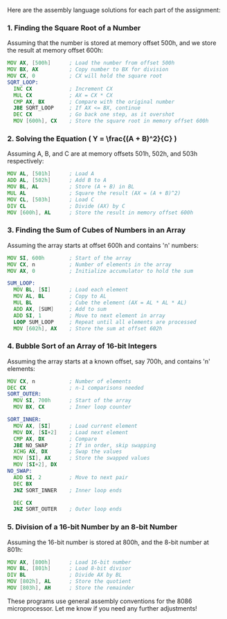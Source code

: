Here are the assembly language solutions for each part of the assignment:

### 1. Finding the Square Root of a Number
Assuming that the number is stored at memory offset 500h, and we store the result at memory offset 600h:

```asm
MOV AX, [500h]      ; Load the number from offset 500h
MOV BX, AX          ; Copy number to BX for division
MOV CX, 0           ; CX will hold the square root
SQRT_LOOP:
  INC CX            ; Increment CX
  MUL CX            ; AX = CX * CX
  CMP AX, BX        ; Compare with the original number
  JBE SQRT_LOOP     ; If AX <= BX, continue
  DEC CX            ; Go back one step, as it overshot
  MOV [600h], CX    ; Store the square root in memory offset 600h
```

### 2. Solving the Equation \( Y = \frac{(A + B)^2}{C} \)
Assuming A, B, and C are at memory offsets 501h, 502h, and 503h respectively:

```asm
MOV AL, [501h]      ; Load A
ADD AL, [502h]      ; Add B to A
MOV BL, AL          ; Store (A + B) in BL
MUL AL              ; Square the result (AX = (A + B)^2)
MOV CL, [503h]      ; Load C
DIV CL              ; Divide (AX) by C
MOV [600h], AL      ; Store the result in memory offset 600h
```

### 3. Finding the Sum of Cubes of Numbers in an Array
Assuming the array starts at offset 600h and contains 'n' numbers:

```asm
MOV SI, 600h        ; Start of the array
MOV CX, n           ; Number of elements in the array
MOV AX, 0           ; Initialize accumulator to hold the sum

SUM_LOOP:
  MOV BL, [SI]      ; Load each element
  MOV AL, BL        ; Copy to AL
  MUL BL            ; Cube the element (AX = AL * AL * AL)
  ADD AX, [SUM]     ; Add to sum
  ADD SI, 1         ; Move to next element in array
  LOOP SUM_LOOP     ; Repeat until all elements are processed
  MOV [602h], AX    ; Store the sum at offset 602h
```

### 4. Bubble Sort of an Array of 16-bit Integers
Assuming the array starts at a known offset, say 700h, and contains 'n' elements:

```asm
MOV CX, n           ; Number of elements
DEC CX              ; n-1 comparisons needed
SORT_OUTER:
  MOV SI, 700h      ; Start of the array
  MOV BX, CX        ; Inner loop counter

SORT_INNER:
  MOV AX, [SI]      ; Load current element
  MOV DX, [SI+2]    ; Load next element
  CMP AX, DX        ; Compare
  JBE NO_SWAP       ; If in order, skip swapping
  XCHG AX, DX       ; Swap the values
  MOV [SI], AX      ; Store the swapped values
  MOV [SI+2], DX
NO_SWAP:
  ADD SI, 2         ; Move to next pair
  DEC BX
  JNZ SORT_INNER    ; Inner loop ends

  DEC CX
  JNZ SORT_OUTER    ; Outer loop ends
```

### 5. Division of a 16-bit Number by an 8-bit Number
Assuming the 16-bit number is stored at 800h, and the 8-bit number at 801h:

```asm
MOV AX, [800h]      ; Load 16-bit number
MOV BL, [801h]      ; Load 8-bit divisor
DIV BL              ; Divide AX by BL
MOV [802h], AL      ; Store the quotient
MOV [803h], AH      ; Store the remainder
```

These programs use general assembly conventions for the 8086 microprocessor. Let me know if you need any further adjustments!

